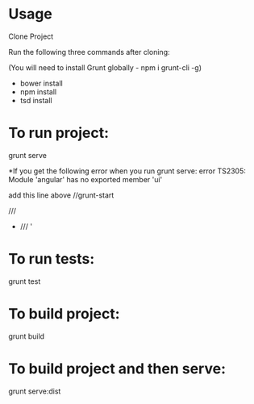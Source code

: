 Usage
=========================

Clone Project

Run the following three commands after cloning:

(You will need to install Grunt globally - npm i grunt-cli -g)

- bower install
- npm install
- tsd install 

To run project:
===============
grunt serve

*If you get the following error when you run grunt serve:
error TS2305: Module 'angular' has no exported member 'ui'

add this line above //grunt-start

/// <refe>

- /// <reference path="./tsd.d.ts" />'

To run tests:
===============
grunt test

To build project:
===============
grunt build

To build project and then serve:
===============
grunt serve:dist





